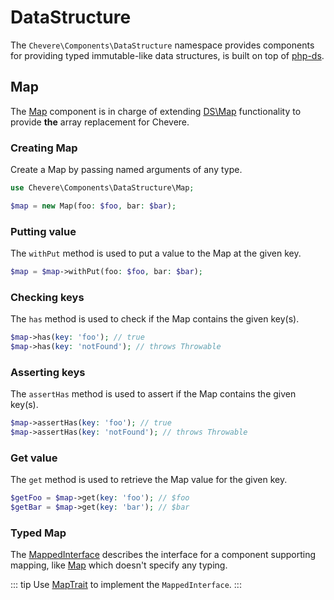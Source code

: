 # DataStructure

The `Chevere\Components\DataStructure` namespace provides components for providing typed immutable-like data structures, is built on top of [php-ds](https://github.com/php-ds/ext-ds).

## Map

The [Map](../reference/Chevere/Components/DataStructure/Map.md) component is in charge of extending [DS\Map](https://www.php.net/ds-map) functionality to provide **the** array replacement for Chevere.

### Creating Map

Create a Map by passing named arguments of any type.

```php
use Chevere\Components\DataStructure\Map;

$map = new Map(foo: $foo, bar: $bar);
```

### Putting value

The `withPut` method is used to put a value to the Map at the given key.

```php
$map = $map->withPut(foo: $foo, bar: $bar);
```

### Checking keys

The `has` method is used to check if the Map contains the given key(s).

```php
$map->has(key: 'foo'); // true
$map->has(key: 'notFound'); // throws Throwable
```

### Asserting keys

The `assertHas` method is used to assert if the Map contains the given key(s).

```php
$map->assertHas(key: 'foo'); // true
$map->assertHas(key: 'notFound'); // throws Throwable
```

### Get value

The `get` method is used to retrieve the Map value for the given key.

```php
$getFoo = $map->get(key: 'foo'); // $foo
$getBar = $map->get(key: 'bar'); // $bar
```

### Typed Map

The [MappedInterface](../reference/Chevere/Interfaces/DataStructure/MappedInterface.md) describes the interface for a component supporting mapping, like [Map](#map) which doesn't specify any typing.

::: tip
Use [MapTrait](../reference/Chevere/Components/DataStructure/Traits/MapTrait.md) to implement the `MappedInterface`.
:::
